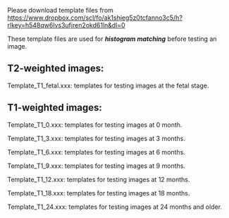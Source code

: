 Please download template files from https://www.dropbox.com/scl/fo/ak1shjeg5z0tcfanno3c5/h?rlkey=h548qw6lvs3ufjren2okd61ln&dl=0

These template files are used for ***histogram matching*** before testing an image. 

## T2-weighted images:

Template_T1_fetal.xxx: templates for testing images at the fetal stage. 

## T1-weighted images:

Template_T1_0.xxx: templates for testing images at 0 month. 

Template_T1_3.xxx: templates for testing images at 3 months.

Template_T1_6.xxx: templates for testing images at 6 months.

Template_T1_9.xxx: templates for testing images at 9 months.

Template_T1_12.xxx: templates for testing images at 12 months.

Template_T1_18.xxx: templates for testing images at 18 months.

Template_T1_24.xxx: templates for testing images at 24 months and older.
